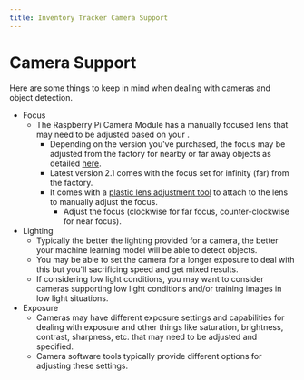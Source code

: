 ```yaml
---
title: Inventory Tracker Camera Support
---
```


# Camera Support

Here are some things to keep in mind when dealing with cameras and
object detection.

- Focus
  - The Raspberry Pi Camera Module has a manually focused lens that may
    need to be adjusted based on your .
    - Depending on the version you've purchased, the focus may be adjusted
      from the factory for nearby or far away objects as detailed [here](https://www.jeffgeerling.com/blog/2017/fixing-blurry-focus-on-some-raspberry-pi-camera-v2-models).
    - Latest version 2.1 comes with the focus set for infinity (far)
      from the factory.
    - It comes with a [plastic lens adjustment tool](https://www.adafruit.com/product/3518)
      to attach to the lens to manually adjust the focus.
        - Adjust the focus (clockwise for far focus, counter-clockwise for
      near focus).
- Lighting
  - Typically the better the lighting provided for a camera, the better
    your machine learning model will be able to detect objects.
  - You may be able to set the camera for a longer exposure to deal with
    this but you'll sacrificing speed and get mixed results.
  - If considering low light conditions, you may want to consider
    cameras supporting low light conditions and/or training images in
    low light situations.
- Exposure
  - Cameras may have different exposure settings and capabilities for
    dealing with exposure and other things like saturation, brightness,
    contrast, sharpness, etc. that may need to be adjusted and
    specified.
  - Camera software tools typically provide different options for
    adjusting these settings.

